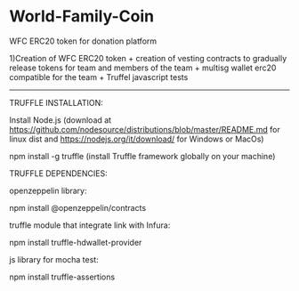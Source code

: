 # World-Family-Coin
WFC ERC20 token for donation platform

1)Creation of WFC ERC20 token + creation of vesting contracts to gradually release tokens for team and members of the team  + multisg   wallet erc20 compatible for the team + Truffel javascript tests

-----------------------------------------------------------------------------------------------------------------------
TRUFFLE INSTALLATION:

Install Node.js (download at https://github.com/nodesource/distributions/blob/master/README.md for linux dist and https://nodejs.org/it/download/ for Windows or MacOs)

npm install -g truffle (install Truffle framework globally on your machine)

TRUFFLE DEPENDENCIES:

openzeppelin library:

npm install @openzeppelin/contracts

truffle module that integrate link with Infura:

npm install truffle-hdwallet-provider

js library for mocha test:

npm install truffle-assertions
